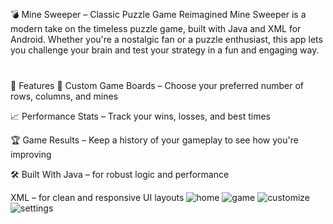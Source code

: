 ##
💣 Mine Sweeper – Classic Puzzle Game Reimagined
Mine Sweeper is a modern take on the timeless puzzle game, built with Java and XML for Android. Whether you're a nostalgic fan or a puzzle enthusiast, this app lets you challenge your brain and test your strategy in a fun and engaging way.
#
🧠 Features
🎯 Custom Game Boards – Choose your preferred number of rows, columns, and mines

📈 Performance Stats – Track your wins, losses, and best times

🏆 Game Results – Keep a history of your gameplay to see how you're improving

🛠️ Built With
Java – for robust logic and performance

XML – for clean and responsive UI layouts
![home](https://github.com/user-attachments/assets/434b690f-b0a9-4d4c-b36c-d9a25c38c8c6)
![game](https://github.com/user-attachments/assets/b28d01eb-1b59-4562-bf06-aa8dbe7c4efb)
![customize](https://github.com/user-attachments/assets/9226dd78-ad41-4c42-83e0-394d3512bacf)
![settings](https://github.com/user-attachments/assets/693dd36b-989f-4087-92fa-fd4e46a68980)
